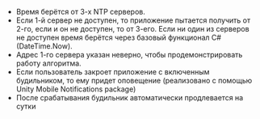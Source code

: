 - Время берётся от 3-х NTP серверов.
- Если 1-й сервер не доступен, то приложение пытается получить от 2-го, если и он не доступен, то от 3-его. Если ни один из серверов не доступен время берётся через базовый функционал C# (DateTime.Now).
- Адрес 1-го сервера указан неверно, чтобы продемонстрировать работу алгоритма.
- Если пользователь закроет приложение с включенным будильником, то ему придет оповещение (реализовано с помощью Unity Mobile Notifications package)
- После срабатывания будильник автоматически продлевается на сутки
